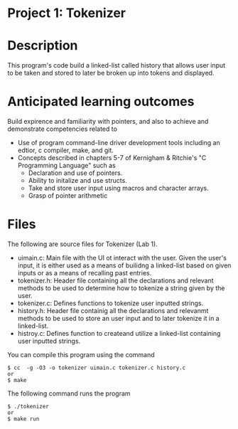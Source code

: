 Project 1: Tokenizer
====================
# Description
This program's code build a linked-list called history that allows user input to be taken and stored to later be broken up into tokens and displayed.

# Anticipated learning outcomes
Build expirence and familiarity with pointers, and also to achieve and demonstrate competencies related to 
- Use of program command-line driver development tools including an edtior, c compiler, make, and git.
- Concepts described in chapters 5-7 of Kernigham & Ritchie's "C Programming Language" such as
  - Declaration and use of pointers.
  - Ability to initalize and use structs.
  - Take and store user input using macros and character arrays.
  -  Grasp of pointer arithmetic  

# Files 
The following are source files for Tokenizer (Lab 1).

 - uimain.c:  Main file with the UI ot interact with the user. Given the user's input, it is either used as a means of builidng a linked-list based on given inputs or as a means of recalling past entries.
 - tokenizer.h: Header file containing all the declarations and relevant methods to be used to determine how to tokenize a string given by the user.
 - tokenizer.c: Defines functions to tokenize user inputted strings.
 - history.h: Header file containig all the declarations and relevanmt methods to be used to store an user input and to later tokenize it in a linked-list. 
 - histroy.c: Defines function to createand utilize a linked-list containing user inputted strings.

You can compile this program using the command

    $ cc  -g -O3 -o tokenizer uimain.c tokenizer.c history.c 
    or
    $ make
   
The following command runs the program

    $ ./tokenizer
    or
    $ make run 


